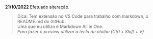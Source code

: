 **21/10/2022** Efetuado alteração.

> Dica: Tem extensão no VS Code para trabalho com markdown, o README.md do GitHub.<br>
Uma que eu utilizo é Markdown All in One.<br>
<em>Para fazer o preview utilizar a tecla de atalho (Ctrl + Shift + V)</em>